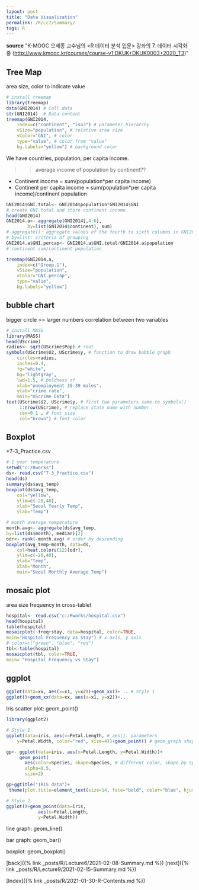 ```yaml
---
layout: post
title: "Data Visualization"
permalink: /R/Lc7/Summary/
tags: R
---
```

**source**
"K-MOOC 오세종 교수님의 <R 데이터 분석 입문> 강좌의 7. 데이터 시각화 중 (http://www.kmooc.kr/courses/course-v1:DKUK+DKUK0003+2020_T3)"

## Tree Map
area size, color to indicate value 


```r
# install treemap
library(treemap)
data(GNI2014) # Call data 
str(GNI2014)  # Data content
treemap(GNI2014,
	index=c("continent", "iso3") # parameter hierarchy
	vSize="population", # relative area size
	vColor="GNI", # color
	type="value", # color from "value"
	bg.labels="yellow") # background color
```

We have countries, population, per capita income.
>> average income of population by continent??

* Continent income = sum(population*per capita income)
* Continent per capita income = sum(population*per capita income)/continent population

```r
GNI2014$GNI.total<- GNI2014$population*GNI2014$GNI
# create GNI.total and store continent income
head(GNI2014)
GNI2014.a<- aggregate(GNI2014[,4:6],
	    by=list(GNI2014$continent), sum)
# aggregate(): aggregate values of the fourth to sixth columns in GNI2014
# by=list: criteria of grouping
GNI2014.a$GNI.percap<- GNI2014.a$GNI.total/GNI2014.a$population
# continent sum/continent population

treemap(GNI2014.a,
	index=c("Group.1"),
	vSize="population",
	vColor="GNI.percap",
	type="value",
	bg.labels="yellow")
```


## bubble chart
bigger circle >> larger numbers
correlation between two variables

```r
# install MASS
library(MASS)
head(UScrime)
radius<- sqrt(UScrime$Pop) # root 
symbols(UScrime$U2, UScrime$y, # function to draw bubble graph
	circles=radius,
	inches=0.4,
	fg="white",
	bg="lightgray",
	lwd=1.5, # boldness of 
	xlab="unemployment 35-39 males".
	ylab="crime rate",
	main="UScrime Data")
text(UScrime$U2, UScrime$y, # first two parameters same to symbols()
     1:nrow(UScrime), # replace state name with number
     cex=0.1 , # font size
     col="brown") # font color
```

## Boxplot
*7-3_Practice.csv

```r
# 1 year temperature
setwd("c:/Rworks")
ds<- read.csv("7-3_Practice.csv")
head(ds)
summary(ds$avg_temp)
boxplot(ds$avg_temp,
	col="yellow",
	ylim=c(-20,40),
	xlab="Seoul Yearly Temp",
	ylab="Temp")

# month average temperature
month.avg<- aggregate(ds$avg_temp,
by=list(ds$month), median)[2]
odr<- rank(-month.avg) # order by descending
boxplot(avg_temp~month, data=ds,
	col=heat.colors(12)[odr],
	ylim=c(-20,40),
	ylab="Temp",
	xlab="Month",
	main="Seoul Monthly Average Temp")
```

## mosaic plot
area size 
frequency in cross-tablet

```r
hospital<- read.csv("c:/Rworks/hospital.csv")
head(hospital)
table(hospital)
mosaicplot(~freq+stay, data=hospital, color=TRUE,
main="Hospital Frequency vs Stay") # x axis, y axis
# color=c("green", "blue", "red")
tbl<-table(hospital)
mosaicplot(tbl, color=TRUE, 
main= "Hospital Frequency vs Stay")
```
## ggplot

```r
ggplot(data=xx, aes(x=x1, y=x2))+geom_xx()+ .. # Style 1
ggplot()+geom_xx(data=xx, aes(x=x1, y=x2))+..
```

Iris scatter plot: geom_point()

```r
library(ggplot2)

# Style 1
ggplot(data=iris, aes(x=Petal.Length, # aes(): parameters 
	y=Petal.Width, color="red", size=4))+geom_point() # geom_graph shape

gp<- ggplot(data=iris, aes(x=Petal.Length, y=Petal.Width))+
     geom_point(
       aes(color=Species, shape=Species, # different color, shape by Species 
       alpha=0.5,
       size=2)

gp+ggtitle("IRIS data")+
 theme(plot.title=element_text(size=14, face="bold", color="blue", hjust=0.5))

# Style 2
ggplot()+geom_point(data=iris,
		    aes(x=Petal.Length,
		    y=Petal.Width))

```

line graph: geom_line()

bar graph: geom_bar()

boxplot: geom_boxplot()






[back]({% link _posts/R/Lecture6/2021-02-08-Summary.md %})
[next]({% link _posts/R/Lecture9/2021-02-15-Summary.md %})

[Index]({% link _posts/R/2021-01-30-R-Contents.md %})
